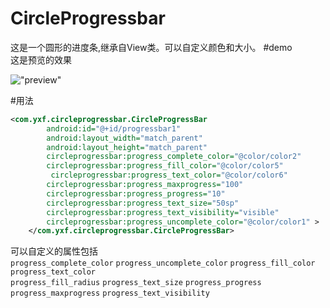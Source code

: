 # CircleProgressbar
这是一个圆形的进度条,继承自View类。可以自定义颜色和大小。
#demo  
这是预览的效果  

!["preview"](http://img.blog.csdn.net/20150118005853959?watermark/2/text/aHR0cDovL2Jsb2cuY3Nkbi5uZXQveHVlZmVuZ195YW5n/font/5a6L5L2T/fontsize/400/fill/I0JBQkFCMA==/dissolve/70/gravity/Center) 

#用法 
```xml
<com.yxf.circleprogressbar.CircleProgressBar
        android:id="@+id/progressbar1"
        android:layout_width="match_parent"
        android:layout_height="match_parent"
        circleprogressbar:progress_complete_color="@color/color2"
        circleprogressbar:progress_fill_color="@color/color5"
         circleprogressbar:progress_text_color="@color/color6"
        circleprogressbar:progress_maxprogress="100"
        circleprogressbar:progress_progress="10"
        circleprogressbar:progress_text_size="50sp"
        circleprogressbar:progress_text_visibility="visible"
        circleprogressbar:progress_uncomplete_color="@color/color1" >
    </com.yxf.circleprogressbar.CircleProgressBar>
```
可以自定义的属性包括  
`progress_complete_color` `progress_uncomplete_color` `progress_fill_color` `progress_text_color`  
`progress_fill_radius` `progress_text_size` `progress_progress` `progress_maxprogress` `progress_text_visibility` 
